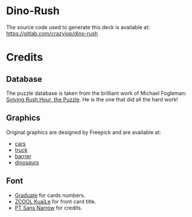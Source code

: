 # Dino-Rush
The source code used to generate this deck is available at:
https://gitlab.com/crazyiop/dino-rush

# Credits
## Database
The puzzle database is taken from the brilliant work of Michael Fogleman:
[Solving Rush Hour, the Puzzle](https://www.michaelfogleman.com/rush).
He is the one that did all the hard work!

## Graphics
Original graphics are designed by Freepick and are available at:
 - [cars](https://www.freepik.com/free-vector/simple-flat-car-collection_1349613.htm)
 - [truck](https://www.freepik.com/free-vector/top-view-of-flat-cars-and-trucks_1349627.htm)
 - [barrier](https://www.flaticon.com/free-icon/barrier_1166550)
 - [dinosaurs](https://www.flaticon.com/packs/dinosaurs)

## Font
 - [Graduate](https://fonts.google.com/specimen/Graduate) for cards numbers.
 - [ZCOOL KuaiLe](https://fonts.google.com/specimen/ZCOOL+KuaiLe) for front card title.
 - [PT Sans Narrow](https://fonts.google.com/specimen/PT+Sans+Narrow) for credits.
